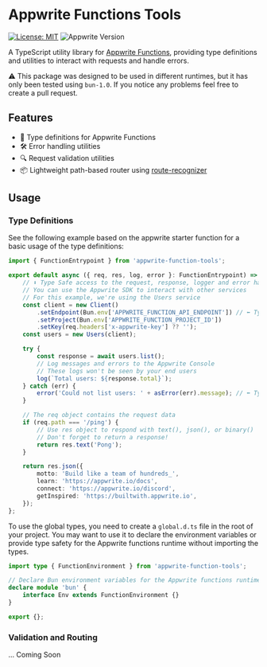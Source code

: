 # Appwrite Functions Tools

[![License: MIT](https://img.shields.io/badge/License-MIT-blue.svg)](https://opensource.org/licenses/MIT)
![Appwrite Version](https://img.shields.io/badge/Appwrite_Version-1.6.0-red)

A TypeScript utility library for [Appwrite Functions](https://appwrite.io/docs/products/functions), providing type
definitions and utilities to interact with requests and handle errors.

⚠️ This package was designed to be used in different runtimes, but it has only been tested using `bun-1.0`. If you
notice any problems feel free to create a pull request.

## Features

- 🦺 Type definitions for Appwrite Functions
- 🛠️ Error handling utilities
- 🔍 Request validation utilities
- 📦 Lightweight path-based router using [route-recognizer](https://www.npmjs.com/package/route-recognizer)

## Usage

### Type Definitions

See the following example based on the appwrite starter function for a basic usage of the type definitions:

```ts
import { FunctionEntrypoint } from 'appwrite-function-tools';

export default async ({ req, res, log, error }: FunctionEntrypoint) => {
	// ⬇️ Type Safe access to the request, response, logger and error handler
	// You can use the Appwrite SDK to interact with other services
	// For this example, we're using the Users service
	const client = new Client()
		.setEndpoint(Bun.env['APPWRITE_FUNCTION_API_ENDPOINT']) // ⬅️ Type Safe access to the environment variables
		.setProject(Bun.env['APPWRITE_FUNCTION_PROJECT_ID'])
		.setKey(req.headers['x-appwrite-key'] ?? '');
	const users = new Users(client);

	try {
		const response = await users.list();
		// Log messages and errors to the Appwrite Console
		// These logs won't be seen by your end users
		log(`Total users: ${response.total}`);
	} catch (err) {
		error('Could not list users: ' + asError(err).message); // ⬅️ Type Safe error handling
	}

	// The req object contains the request data
	if (req.path === '/ping') {
		// Use res object to respond with text(), json(), or binary()
		// Don't forget to return a response!
		return res.text('Pong');
	}

	return res.json({
		motto: 'Build like a team of hundreds_',
		learn: 'https://appwrite.io/docs',
		connect: 'https://appwrite.io/discord',
		getInspired: 'https://builtwith.appwrite.io',
	});
};
```

To use the global types, you need to create a `global.d.ts` file in the root of your project. You may want to use it to
declare the environment variables or provide type safety for the Appwrite functions runtime without importing the types.

```ts
import type { FunctionEnvironment } from 'appwrite-function-tools';

// Declare Bun environment variables for the Appwrite functions runtime
declare module 'bun' {
	interface Env extends FunctionEnvironment {}
}

export {};
```

### Validation and Routing

... Coming Soon
